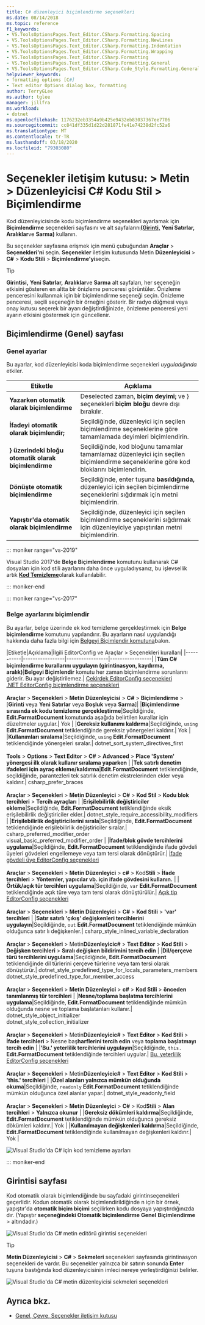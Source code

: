 ```yaml
---
title: C# düzenleyici biçimlendirme seçenekleri
ms.date: 08/14/2018
ms.topic: reference
f1_keywords:
- VS.ToolsOptionsPages.Text_Editor.CSharp.Formatting.Spacing
- VS.ToolsOptionsPages.Text_Editor.CSharp.Formatting.NewLines
- VS.ToolsOptionsPages.Text_Editor.CSharp.Formatting.Indentation
- VS.ToolsOptionsPages.Text_Editor.CSharp.Formatting.Wrapping
- VS.ToolsOptionsPages.Text_Editor.CSharp.Formatting
- VS.ToolsOptionsPages.Text_Editor.CSharp.Formatting.General
- VS.ToolsOptionsPages.Text_Editor.CSharp.Code_Style.Formatting.General
helpviewer_keywords:
- formatting options [C#]
- Text editor Options dialog box, formatting
author: TerryGLee
ms.author: tglee
manager: jillfra
ms.workload:
- dotnet
ms.openlocfilehash: 1176232eb3354a9b425e9432eb83037367ee7706
ms.sourcegitcommit: cc841df335d1d22d281871fe41e74238d2fc52a6
ms.translationtype: MT
ms.contentlocale: tr-TR
ms.lasthandoff: 03/18/2020
ms.locfileid: "79303080"
---
```

# <a name="options-dialog-box-text-editor--c--code-style--formatting"></a>Seçenekler iletişim kutusu: \> Metin \> Düzenleyicisi C# Kodu Stil \> Biçimlendirme

Kod düzenleyicisinde kodu biçimlendirme seçenekleri ayarlamak için **Biçimlendirme** seçenekleri sayfasını ve alt sayfalarını[**(Girinti,**](#indentation-page) **Yeni Satırlar,** **Aralıklar**ve **Sarma)** kullanın.

Bu seçenekler sayfasına erişmek için menü çubuğundan **Araçlar** > **Seçenekleri'ni** seçin. **Seçenekler** iletişim kutusunda Metin **Düzenleyicisi** > **C#** > **Kodu Stili** > **Biçimlendirme'yi**seçin.

> [!TIP]
> **Girintisi,** **Yeni Satırlar,** **Aralıklar**ve **Sarma** alt sayfaları, her seçeneğin etkisini gösteren en altta bir önizleme penceresi görüntüler. Önizleme penceresini kullanmak için bir biçimlendirme seçeneği seçin. Önizleme penceresi, seçili seçeneğin bir örneğini gösterir. Bir radyo düğmesi veya onay kutusu seçerek bir ayarı değiştirdiğinizde, önizleme penceresi yeni ayarın etkisini göstermek için güncellenir.

## <a name="formatting-general-page"></a>Biçimlendirme (Genel) sayfası

### <a name="general-settings"></a>Genel ayarlar

Bu ayarlar, kod düzenleyicisi koda biçimlendirme seçenekleri *uyguladığında* etkiler.

|Etiketle|Açıklama|
|-----------|-----------------|
|**Yazarken otomatik olarak biçimlendirme**|Deselected zaman, **biçim deyimi;** ve } seçenekleri **biçim bloğu** devre dışı bırakılır.|
|**İfadeyi otomatik olarak biçimlendir;**|Seçildiğinde, düzenleyici için seçilen biçimlendirme seçeneklerine göre tamamlamada deyimleri biçimlendirin.|
|**} üzerindeki bloğu otomatik olarak biçimlendirme**|Seçildiğinde, kod bloğunu tamamlar tamamlamaz düzenleyici için seçilen biçimlendirme seçeneklerine göre kod bloklarını biçimlendirin.|
|**Dönüşte otomatik biçimlendirme**|Seçildiğinde, enter tuşuna **basıldığında,** düzenleyici için seçilen biçimlendirme seçeneklerini sığdırmak için metni biçimlendirin.|
|**Yapıştır'da otomatik olarak biçimlendirme**|Seçildiğinde, düzenleyici için seçilen biçimlendirme seçeneklerini sığdırmak için düzenleyiciye yapıştırılan metni biçimlendirin.|

::: moniker range="vs-2019"

Visual Studio 2017'de **Belge Biçimlendirme** komutunu kullanarak C# dosyaları için kod stili ayarlarını daha önce uyguladıysanız, bu işlevsellik artık [**Kod Temizleme**](../code-styles-and-code-cleanup.md#apply-code-styles)olarak kullanılabilir.

::: moniker-end

::: moniker range="vs-2017"

### <a name="format-document-settings"></a>Belge ayarlarını biçimlendir

Bu ayarlar, belge üzerinde ek kod temizleme gerçekleştirmek için **Belge biçimlendirme** komutunu yapılandırır. Bu ayarların nasıl uygulandığı hakkında daha fazla bilgi için [Belgeyi Biçimlendir komutuna](../code-styles-and-code-cleanup.md#apply-code-styles)bakın.

|Etiketle|Açıklama|İlgili EditorConfig ve Araçlar > Seçenekleri kuralları|
|-----------|-----------------|-----------------|-----------------|
|**Tüm C# biçimlendirme kurallarını uygulayın (girintinasyon, kaydırma, aralık)**|**Belgeyi Biçimlendir** komutu her zaman biçimlendirme sorunlarını giderir. Bu ayar değiştirilemez.| [Çekirdek EditorConfig seçenekleri](../../ide/create-portable-custom-editor-options.md)<br/>[.NET EditorConfig biçimlendirme seçenekleri](../../ide/editorconfig-formatting-conventions.md)<br/><br/>**Araçlar** > **Seçenekleri** > **Metin Düzenleyicisi** > **C#** > **Biçimlendirme** > [**Girinti** veya **Yeni Satırlar** veya **Boşluk** veya **Sarma**]|
|**Biçimlendirme sırasında ek kodu temizleme gerçekleştirme**|Seçildiğinde, **Edit.FormatDocument** komutunda aşağıda belirtilen kurallar için düzeltmeler uygular.| Yok |
|**Gereksiz kullanımı kaldırma**|Seçildiğinde, `using` **Edit.FormatDocument** tetiklendiğinde gereksiz yönergeleri kaldırır.| Yok |
|**Kullanımları sıralama**|Seçildiğinde, `using` **Edit.FormatDocument** tetiklendiğinde yönergeleri sıralar.| dotnet_sort_system_directives_first<br/><br/>**Tools** > **Options** > **Text Editor** > **C#** > **Advanced** > **Place 'System' yönergesi ilk olarak kullanır sıralama yaparken** |
|**Tek satırlı denetim ifadeleri için ayraç ekleme/kaldırma**|**Edit.FormatDocument** tetiklendiğinde, seçildiğinde, parantezleri tek satırlık denetim ekstrelerinden ekler veya kaldırır.| csharp_prefer_braces<br/><br/>**Araçlar** > **Seçenekleri** > **Metin Düzenleyici** > **C#** > **Kod Stil** > **Kodu blok tercihleri** > **Tercih ayraçları** |
|**Erişilebilirlik değiştiriciler ekleme**|Seçildiğinde, **Edit.FormatDocument** tetiklendiğinde eksik erişilebilirlik değiştiriciler ekler.| dotnet_style_require_accessibility_modifiers |
|**Erişilebilirlik değiştiricilerini sırala**|Seçildiğinde, **Edit.FormatDocument** tetiklendiğinde erişilebilirlik değiştiriciler sıralar.| csharp_preferred_modifier_order<br/>visual_basic_preferred_modifier_order |
|**İfade/blok gövde tercihlerini uygulama**|Seçildiğinde, **Edit.FormatDocument** tetiklendiğinde ifade gövdeli üyeleri gövdeleri engellemeye veya tam tersi olarak dönüştürür.| [İfade gövdeli üye EditorConfig seçenekleri](../../ide/editorconfig-language-conventions.md#expression-bodied-members)<br/><br/>**Araçlar** > **Seçenekleri** > **Metin Düzenleyici** > **c#** > Kod**Stili** > **İfade tercihleri** > **Yöntemler, yapıcılar vb. için ifade gövdesini kullanın.** |
|**Örtük/açık tür tercihleri uygulama**|Seçildiğinde, `var` **Edit.FormatDocument** tetiklendiğinde açık türe veya tam tersi olarak dönüştürülür.| [Açık tip EditorConfig seçenekleri](../../ide/editorconfig-language-conventions.md#implicit-and-explicit-types)<br/><br/>**Araçlar** > **Seçenekleri** > **Metin Düzenleyici** > **C#** > **Kod Stili** > **'var' tercihleri** |
|**Satır satırlı 'çıkış' değişkenleri tercihlerini uygulayın**|Seçildiğinde, `out` **Edit.FormatDocument** tetiklendiğinde mümkün olduğunca satır lı değişkenler.| csharp_style_inlined_variable_declaration<br/><br/>**Araçlar** > **Seçenekleri** > Metin**Düzenleyicic#** > **Text Editor** > **Kod Stili** > **Değişken tercihleri** > **Sıralı değişken bildirimini tercih edin** |
|**Dil/çerçeve türü tercihlerini uygulama**|Seçildiğinde, **Edit.FormatDocument** tetiklendiğinde dil türlerini çerçeve türlerine veya tam tersi olarak dönüştürür.| dotnet_style_predefined_type_for_locals_parameters_members<br/>dotnet_style_predefined_type_for_member_access<br/><br/>**Araçlar** > **Seçenekleri** > **Metin Düzenleyici** > **c#** > **Kod Stili** > **önceden tanımlanmış tür tercihleri** |
|**Nesne/toplama başlatma tercihlerini uygulama**|Seçildiğinde, **Edit.FormatDocument** tetiklendiğinde mümkün olduğunda nesne ve toplama başlatanları kullanır.| dotnet_style_object_initializer<br/>dotnet_style_collection_initializer<br/><br/>**Araçlar** > **Seçenekleri** > Metin**Düzenleyicic#** > **Text Editor** > **Kod Stili** > **İfade tercihleri** > Nesne baş**harflerini tercih edin** veya **toplama başlatmayı tercih edin** |
|**'Bu.' yeterlilik tercihlerini uygulayın**|Seçildiğinde, `this.` **Edit.FormatDocument** tetiklendiğinde tercihleri uygular.| [Bu. yeterlilik EditorConfig seçenekleri](../../ide/editorconfig-language-conventions.md#this-and-me)<br/><br/>**Araçlar** > **Seçenekleri** > Metin**Düzenleyicic#** > **Text Editor** > **Kod Stili** > **'this.' tercihleri** |
|**Özel alanları yalnızca mümkün olduğunda okuma**|Seçildiğinde, `readonly` **Edit.FormatDocument** tetiklendiğinde mümkün olduğunca özel alanlar yapar.| dotnet_style_readonly_field<br/><br/>**Araçlar** > **Seçenekleri** > **Metin Düzenleyici** > **C#** > Kod**Stili** > **Alan tercihleri** > **Yalnızca okunur** |
|**Gereksiz dökümleri kaldırma**|Seçildiğinde, **Edit.FormatDocument** tetiklendiğinde mümkün olduğunca gereksiz dökümleri kaldırır.| Yok |
|**Kullanılmayan değişkenleri kaldırma**|Seçildiğinde, **Edit.FormatDocument** tetiklendiğinde kullanılmayan değişkenleri kaldırır.| Yok |

![Visual Studio'da C# için kod temizleme ayarları](media/format-document-settings.png)

::: moniker-end

## <a name="indentation-page"></a>Girintisi sayfası

Kod otomatik olarak biçimlendiğinde bu sayfadaki girintinseçenekleri geçerlidir. Kodun otomatik olarak biçimlendirildiğinde n için bir örnek, yapıştır'da **otomatik biçim biçimi** seçilirken kodu dosyaya yapıştırdığınızda dır. (Yapıştır **seçeneğindeki Otomatik biçimlendirme** **Genel** **Biçimlendirme** > altındadır.)

![Visual Studio'da C# metin editörü girintisi seçenekleri](media/csharp-indentation-options.png)

> [!TIP]
> **Metin Düzenleyicisi** > **C#** > **Sekmeleri** seçenekleri sayfasında girintinasyon seçenekleri de vardır. Bu seçenekler yalnızca bir satırın sonunda **Enter** tuşuna bastığında kod düzenleyicisinin imleci nereye yerleştirdiğinizi belirler.
>
> ![Visual Studio'da C# metin düzenleyicisi sekmeleri seçenekleri](media/csharp-tabs-options.png)

## <a name="see-also"></a>Ayrıca bkz.

- [Genel, Çevre, Seçenekler iletişim kutusu](../../ide/reference/general-environment-options-dialog-box.md)
